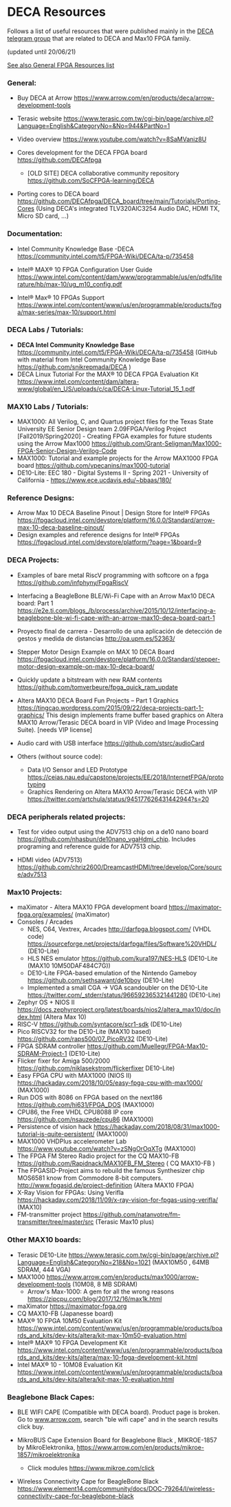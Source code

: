 # DECA Resources

Follows a list of useful resources that were published mainly in the [DECA telegram group](https://t.me/Deca_Max10_FPGA) that are related to  DECA and Max10 FPGA family.

(updated until 20/06/21)

[See also General FPGA Resources list](https://github.com/SoCFPGA-learning/General/blob/main/resources.md)

### General:

* Buy DECA at Arrow https://www.arrow.com/en/products/deca/arrow-development-tools

* Terasic website https://www.terasic.com.tw/cgi-bin/page/archive.pl?Language=English&CategoryNo=&No=944&PartNo=1 

* Video overview https://www.youtube.com/watch?v=8SaMVaniz8U

* Cores development for the DECA FPGA board https://github.com/DECAfpga

  * [OLD SITE] DECA collaborative community repository https://github.com/SoCFPGA-learning/DECA  

* Porting cores to DECA board  https://github.com/DECAfpga/DECA_board/tree/main/Tutorials/Porting-Cores (Using DECA's integrated TLV320AIC3254 Audio DAC, HDMI TX, Micro SD card, ...)

  

### Documentation:

* Intel Community Knowledge Base -DECA https://community.intel.com/t5/FPGA-Wiki/DECA/ta-p/735458

* Intel® MAX® 10 FPGA Configuration User Guide  https://www.intel.com/content/dam/www/programmable/us/en/pdfs/literature/hb/max-10/ug_m10_config.pdf

* Intel® Max® 10 FPGAs Support https://www.intel.com/content/www/us/en/programmable/products/fpga/max-series/max-10/support.html

  

### DECA Labs / Tutorials:

*  **DECA Intel Community Knowledge Base** https://community.intel.com/t5/FPGA-Wiki/DECA/ta-p/735458      (GitHub with material from  Intel Community Knowledge Base  https://github.com/snikrepmada/DECA )
*  DECA Linux Tutorial For the MAX® 10 DECA FPGA Evaluation Kit https://www.intel.com/content/dam/altera-www/global/en_US/uploads/c/ca/DECA-Linux-Tutorial_15_1.pdf

### MAX10 Labs / Tutorials:

*  MAX1000:  All Verilog, C, and Quartus project files for the Texas State University EE Senior Design team 2.09FPGA/Verilog Project [Fall2019/Spring2020] - Creating FPGA examples for future students using the Arrow Max1000 https://github.com/Grant-Seligman/Max1000-FPGA-Senior-Design-Verilog-Code 
*  MAX1000: Tutorial and example projects for the Arrow MAX1000 FPGA board  https://github.com/vpecanins/max1000-tutorial 
*  DE10-Lite: EEC 180 - Digital Systems II - Spring 2021 - University of California - https://www.ece.ucdavis.edu/~bbaas/180/



### Reference Designs:

* Arrow Max 10 DECA Baseline Pinout | Design Store for Intel® FPGAs https://fpgacloud.intel.com/devstore/platform/16.0.0/Standard/arrow-max-10-deca-baseline-pinout/
* Design examples and reference designs for Intel® FPGAs https://fpgacloud.intel.com/devstore/platform/?page=1&board=9



### DECA Projects:

* Examples of bare metal RiscV programming with softcore on a fpga https://github.com/infphyny/FpgaRiscV

* Interfacing a BeagleBone BLE/Wi-Fi Cape with an Arrow Max10 DECA board: Part 1 https://e2e.ti.com/blogs_/b/process/archive/2015/10/12/interfacing-a-beaglebone-ble-wi-fi-cape-with-an-arrow-max10-deca-board-part-1

* Proyecto final de carrera - Desarrollo de una aplicación de detección de gestos y medida de distancias http://oa.upm.es/52363/

* Stepper Motor Design Example on MAX 10 DECA Board  https://fpgacloud.intel.com/devstore/platform/16.0.0/Standard/stepper-motor-design-example-on-max-10-deca-board/

* Quickly update a bitstream with new RAM contents https://github.com/tomverbeure/fpga_quick_ram_update

* Altera MAX10 DECA Board Fun Projects – Part 1 Graphics https://tingcao.wordpress.com/2015/09/22/deca-projects-part-1-graphics/  This design implements frame buffer based graphics on Altera MAX10 Arrow/Terasic DECA board in VIP (Video and Image Processing Suite).  [needs VIP license]

* Audio card with USB interface https://github.com/stsrc/audioCard

* Others (without source code):

  * Data I/O Sensor and LED Prototype https://ceias.nau.edu/capstone/projects/EE/2018/InternetFPGA/prototyping
  * Graphics Rendering on Altera MAX10 Arrow/Terasic DECA with VIP https://twitter.com/artchula/status/945177626431442944?s=20

  

### DECA peripherals related projects:

* Test for video output using the ADV7513 chip on a de10 nano board  https://github.com/nhasbun/de10nano_vgaHdmi_chip.  Includes programing and reference guide for ADV7513 chip.

* HDMI video (ADV7513) https://github.com/chriz2600/DreamcastHDMI/tree/develop/Core/source/adv7513

  

### Max10 Projects:

* maXimator - Altera MAX10 FPGA development board https://maximator-fpga.org/examples/ (maXimator)
* Consoles / Arcades
  * NES, C64, Vextrex, Arcades  http://darfpga.blogspot.com/  (VHDL code)  https://sourceforge.net/projects/darfpga/files/Software%20VHDL/ (DE10-Lite)  
  * HLS NES emulator https://github.com/kura197/NES-HLS (DE10-Lite (MAX10 10M50DAF484C7G))
  * DE10-Lite FPGA-based emulation of the Nintendo Gameboy https://github.com/sethsawant/de10boy (DE10-Lite)
  * Implemented a small CGA -> VGA scandoubler on the DE10-Lite https://twitter.com/_stderr/status/966592365321441280 (DE10-Lite)
* Zephyr OS + NIOS II https://docs.zephyrproject.org/latest/boards/nios2/altera_max10/doc/index.html (Altera Max 10)
* RISC-V https://github.com/syntacore/scr1-sdk (DE10-Lite)
* Pico RISCV32 for the DE10-Lite (MAX10 based) https://github.com/raps500/07_PicoRV32 (DE10-Lite)
* FPGA SDRAM controller https://github.com/Muellegr/FPGA-Max10-SDRAM-Project-1 (DE10-Lite)
* Flicker fixer for Amiga 500/2000 https://github.com/niklasekstrom/flickerfixer DE10-Lite)
* Easy FPGA CPU with MAX1000 (NIOS II) https://hackaday.com/2018/10/05/easy-fpga-cpu-with-max1000/  (MAX1000)
* Run DOS with 8086 on FPGA based on the next186 https://github.com/hi631/FPGA_DOS   (MAX1000)
* CPU86, the Free VHDL CPU8088 IP core https://github.com/nsauzede/cpu86 (MAX1000)
* Persistence of vision hack https://hackaday.com/2018/08/31/max1000-tutorial-is-quite-persistent/ (MAX1000)
* MAX1000 VHDPlus accelerometer Lab  https://www.youtube.com/watch?v=zSNgOrOqXTg (MAX1000)
* The FPGA FM Stereo Radio project for the CQ MAX10-FB https://github.com/Rapidnack/MAX10FB_FM_Stereo   ( CQ MAX10-FB )
* The FPGASID-Project aims to rebuild the famous Synthesizer chip MOS6581 know from Commodore 8-bit computers.  http://www.fpgasid.de/project-definition  (Altera MAX10 FPGA)
* X-Ray Vision for FPGAs: Using Verifla https://hackaday.com/2018/11/09/x-ray-vision-for-fpgas-using-verifla/  (MAX10)
* FM-transmitter project https://github.com/natanvotre/fm-transmitter/tree/master/src (Terasic Max10 plus)



### Other MAX10 boards:

* Terasic DE10-Lite https://www.terasic.com.tw/cgi-bin/page/archive.pl?Language=English&CategoryNo=218&No=1021 (MAX10M50 , 64MB SDRAM, 444 VGA)
* MAX1000 https://www.arrow.com/en/products/max1000/arrow-development-tools (10M08, 8 MB SDRAM)
  * Arrow's Max-1000: A gem for all the wrong reasons https://zipcpu.com/blog/2017/12/16/max1k.html
* maXimator https://maximator-fpga.org
* CQ MAX10-FB (Japanesse board)
* MAX® 10 FPGA 10M50 Evaluation Kit https://www.intel.com/content/www/us/en/programmable/products/boards_and_kits/dev-kits/altera/kit-max-10m50-evaluation.html
* Intel® MAX® 10 FPGA Development Kit https://www.intel.com/content/www/us/en/programmable/products/boards_and_kits/dev-kits/altera/max-10-fpga-development-kit.html
* Intel MAX® 10 - 10M08 Evaluation Kit https://www.intel.com/content/www/us/en/programmable/products/boards_and_kits/dev-kits/altera/kit-max-10-evaluation.html



### Beaglebone Black Capes:

* BLE WIFI CAPE (Compatible with DECA board). Product page is broken. Go to www.arrow.com, search "ble wifi cape" and in the search results click buy. 
* MikroBUS Cape Extension Board for Beaglebone Black , MIKROE-1857 by MikroElektronika, https://www.arrow.com/en/products/mikroe-1857/mikroelektronika
  * Click modules https://www.mikroe.com/click

* Wireless Connectivity Cape for BeagleBone Black https://www.element14.com/community/docs/DOC-79264/l/wireless-connectivity-cape-for-beaglebone-black

  